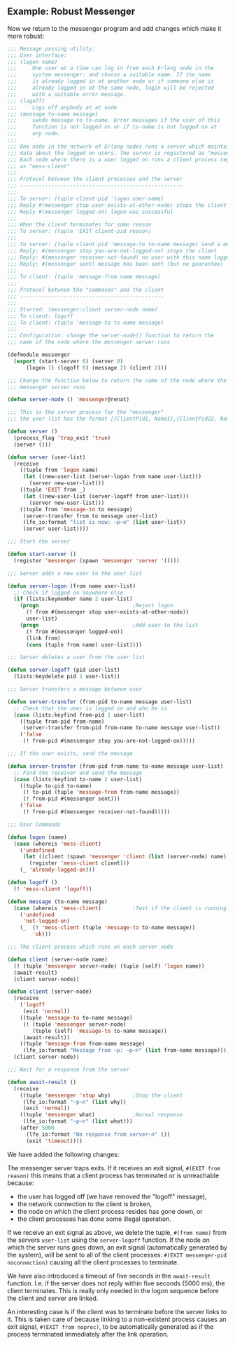 ## Example: Robust Messenger

Now we return to the messenger program and add changes which make it more robust:

```lisp
;;; Message passing utility.  
;;; User interface:
;;; (logon name)
;;;     One user at a time can log in from each Erlang node in the
;;;     system messenger: and choose a suitable name. If the name
;;;     is already logged in at another node or if someone else is
;;;     already logged in at the same node, login will be rejected
;;;     with a suitable error message.
;;; (logoff)
;;;     Logs off anybody at at node
;;; (message to-name message)
;;;     sends message to to-name. Error messages if the user of this 
;;;     function is not logged on or if to-name is not logged on at
;;;     any node.
;;;
;;; One node in the network of Erlang nodes runs a server which maintains
;;; data about the logged on users. The server is registered as "messenger"
;;; Each node where there is a user logged on runs a client process registered
;;; as "mess-client" 
;;;
;;; Protocol between the client processes and the server
;;; ----------------------------------------------------
;;; 
;;; To server: (tuple client-pid 'logon user-name)
;;; Reply #(messenger stop user-exists-at-other-node) stops the client
;;; Reply #(messenger logged-on) logon was successful
;;;
;;; When the client terminates for some reason
;;; To server: (tuple 'EXIT client-pid reason)
;;;
;;; To server: (tuple client-pid 'message-to to-name message) send a message
;;; Reply: #(messenger stop you-are-not-logged-on) stops the client
;;; Reply: #(messenger receiver-not-found) no user with this name logged on
;;; Reply: #(messenger sent) message has been sent (but no guarantee)
;;;
;;; To client: (tuple 'message-from name message)
;;;
;;; Protocol between the "commands" and the client
;;; ----------------------------------------------
;;;
;;; Started: (messenger:client server-node name)
;;; To client: logoff
;;; To client: (tuple 'message-to to-name message)
;;;
;;; Configuration: change the server-node() function to return the
;;; name of the node where the messenger server runs

(defmodule messenger
  (export (start-server 0) (server 0)
	  (logon 1) (logoff 0) (message 2) (client 2)))

;;; Change the function below to return the name of the node where the
;;; messenger server runs

(defun server-node () 'messenger@renat)

;;; This is the server process for the "messenger"
;;; the user list has the format [{ClientPid1, Name1},{ClientPid22, Name2},...]

(defun server ()
  (process_flag 'trap_exit 'true)
  (server ()))

(defun server (user-list)
  (receive
    ((tuple from 'logon name)
     (let ((new-user-list (server-logon from name user-list)))
       (server new-user-list)))
    ((tuple 'EXIT from _)
     (let ((new-user-list (server-logoff from user-list)))
       (server new-user-list)))
    ((tuple from 'message-to to message)
     (server-transfer from to message user-list)
     (lfe_io:format "list is now: ~p~n" (list user-list))
     (server user-list))))

;;; Start the server

(defun start-server ()
  (register 'messenger (spawn 'messenger 'server '())))

;;; Server adds a new user to the user list

(defun server-logon (from name user-list)
  ;; Check if logged on anywhere else
  (if (lists:keymember name 2 user-list)
    (progn                              ;Reject logon
      (! from #(messenger stop user-exists-at-other-node))
      user-list)
    (progn                              ;Add user to the list
      (! from #(messenger logged-on))
      (link from)
      (cons (tuple from name) user-list))))

;;; Server deletes a user from the user list

(defun server-logoff (pid user-list)
  (lists:keydelete pid 1 user-list))

;;; Server transfers a message between user

(defun server-transfer (from-pid to-name message user-list)
  ;; Check that the user is logged on and who he is
  (case (lists:keyfind from-pid 1 user-list)
    ((tuple from-pid from-name)
     (server-transfer from-pid from-name to-name message user-list))
    ('false
     (! from-pid #(messenger stop you-are-not-logged-on)))))

;;; If the user exists, send the message

(defun server-transfer (from-pid from-name to-name message user-list)
  ;; Find the receiver and send the message
  (case (lists:keyfind to-name 2 user-list)
    ((tuple to-pid to-name)
     (! to-pid (tuple 'message-from from-name message))
     (! from-pid #(messenger sent)))
    ('false
     (! from-pid #(messenger receiver-not-found)))))

;;; User Commands

(defun logon (name)
  (case (whereis 'mess-client)
    ('undefined
     (let ((client (spawn 'messenger 'client (list (server-node) name))))
       (register 'mess-client client)))
    (_ 'already-logged-on)))

(defun logoff ()
  (! 'mess-client 'logoff))

(defun message (to-name message)
  (case (whereis 'mess-client)          ;Test if the client is running
    ('undefined
     'not-logged-on)
    (_  (! 'mess-client (tuple 'message-to to-name message))
        'ok)))

;;; The client process which runs on each server node

(defun client (server-node name)
  (! (tuple 'messenger server-node) (tuple (self) 'logon name))
  (await-result)
  (client server-node))

(defun client (server-node)
  (receive
    ('logoff
     (exit 'normal))
    ((tuple 'message-to to-name message)
     (! (tuple 'messenger server-node)
        (tuple (self) 'message-to to-name message))
     (await-result))
    ((tuple 'message-from from-name message)
     (lfe_io:format "Message from ~p: ~p~n" (list from-name message))))
  (client server-node))

;;; Wait for a response from the server

(defun await-result ()
  (receive
    ((tuple 'messenger 'stop why)       ;Stop the client 
     (lfe_io:format "~p~n" (list why))
     (exit 'normal))
    ((tuple 'messenger what)            ;Normal response
     (lfe_io:format "~p~n" (list what)))
    (after 5000
      (lfe_io:format "No response from server~n" ())
      (exit 'timeout))))
```

We have added the following changes:

The messenger server traps exits. If it receives an exit signal, ``#(EXIT from reason)`` this means that a client process has terminated or is unreachable because:

- the user has logged off (we have removed the "logoff" message),
- the network connection to the client is broken,
- the node on which the client process resides has gone down, or
- the client processes has done some illegal operation.

If we receive an exit signal as above, we delete the tuple, ``#(from name)`` from the servers ``user-list`` using the ``server-logoff`` function. If the node on which the server runs goes down, an exit signal (automatically generated by the system), will be sent to all of the client processes: ``#(EXIT messenger-pid noconnection)`` causing all the client processes to terminate.

We have also introduced a timeout of five seconds in the ``await-result`` function. I.e. if the server does not reply within five seconds (5000 ms), the client terminates. This is really only needed in the logon sequence before the client and server are linked.

An interesting case is if the client was to terminate before the server links to it. This is taken care of because linking to a non-existent process causes an exit signal, ``#(EXIT from noproc)``, to be automatically generated as if the process terminated immediately after the link operation.
